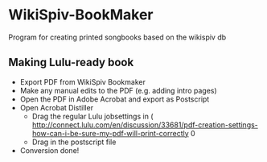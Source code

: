# WikiSpiv-BookMaker
Program for creating printed songbooks based on the wikispiv db

## Making Lulu-ready book
* Export PDF from WikiSpiv Bookmaker
* Make any manual edits to the PDF (e.g. adding intro pages)
* Open the PDF in Adobe Acrobat and export as Postscript
* Open Acrobat Distiller
  * Drag the regular Lulu jobsettings in ( http://connect.lulu.com/en/discussion/33681/pdf-creation-settings-how-can-i-be-sure-my-pdf-will-print-correctly 0
  * Drag in the postscript file
* Conversion done!
  
